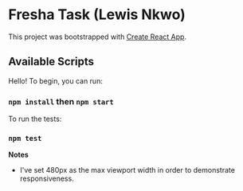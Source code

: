 # Fresha Task (Lewis Nkwo)

This project was bootstrapped with [Create React App](https://github.com/facebook/create-react-app).

## Available Scripts

Hello! To begin, you can run:

### `npm install` then `npm start`

To run the tests:

### `npm test`

**Notes**

- I've set 480px as the max viewport width in order to demonstrate responsiveness.
